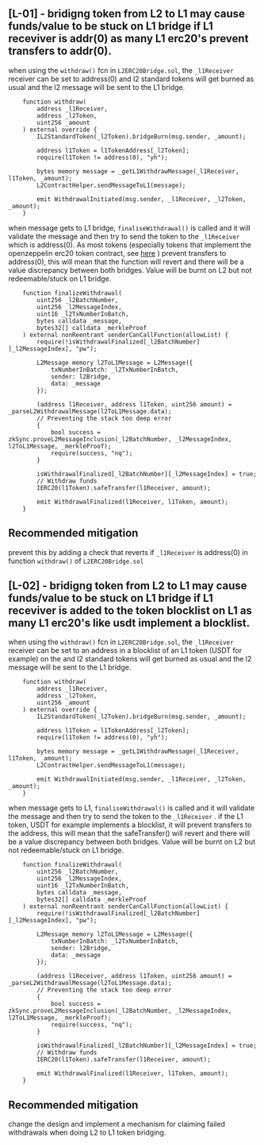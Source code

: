 ## [L-01] - bridigng token from L2 to L1 may cause funds/value to be stuck on L1 bridge if L1 receviver is addr(0) as many L1 erc20's prevent transfers to addr(0). 

when using the `withdraw()` fcn in `L2ERC20Bridge.sol`, the `_l1Receiver` receiver can be set to address(0) and l2 standard tokens will get burned as usual and the l2 message will be sent to the L1 bridge. 
```
    function withdraw(
        address _l1Receiver,
        address _l2Token,
        uint256 _amount
    ) external override {
        IL2StandardToken(_l2Token).bridgeBurn(msg.sender, _amount);

        address l1Token = l1TokenAddress[_l2Token];
        require(l1Token != address(0), "yh");

        bytes memory message = _getL1WithdrawMessage(_l1Receiver, l1Token, _amount);
        L2ContractHelper.sendMessageToL1(message);

        emit WithdrawalInitiated(msg.sender, _l1Receiver, _l2Token, _amount);
    }
```

when message gets to L1 bridge, `finaliseWithdrawal()` is called and it will validate the message and then try to send the token to the `_l1Receiver` which is address(0). As most tokens (especially tokens that implement the openzeppelin erc20 token contract, see [here](https://github.com/OpenZeppelin/openzeppelin-contracts/blob/793d92a3331538d126033cbacb1ee5b8a7d95adc/contracts/token/ERC20/ERC20.sol#L175) ) prevent transfers to address(0), this will mean that the function will revert and there will be a value discrepancy between both bridges. Value will be burnt on L2 but not redeemable/stuck on L1 bridge. 
```
    function finalizeWithdrawal(
        uint256 _l2BatchNumber,
        uint256 _l2MessageIndex,
        uint16 _l2TxNumberInBatch,
        bytes calldata _message,
        bytes32[] calldata _merkleProof
    ) external nonReentrant senderCanCallFunction(allowList) {
        require(!isWithdrawalFinalized[_l2BatchNumber][_l2MessageIndex], "pw");

        L2Message memory l2ToL1Message = L2Message({
            txNumberInBatch: _l2TxNumberInBatch,
            sender: l2Bridge,
            data: _message
        });

        (address l1Receiver, address l1Token, uint256 amount) = _parseL2WithdrawalMessage(l2ToL1Message.data);
        // Preventing the stack too deep error
        {
            bool success = zkSync.proveL2MessageInclusion(_l2BatchNumber, _l2MessageIndex, l2ToL1Message, _merkleProof);
            require(success, "nq");
        }

        isWithdrawalFinalized[_l2BatchNumber][_l2MessageIndex] = true;
        // Withdraw funds
        IERC20(l1Token).safeTransfer(l1Receiver, amount);

        emit WithdrawalFinalized(l1Receiver, l1Token, amount);
    }
```

## Recommended mitigation
prevent this by adding a check that reverts if `_l1Receiver` is address(0) in function `withdraw()` of `L2ERC20Bridge.sol`


## [L-02] - bridigng token from L2 to L1 may cause funds/value to be stuck on L1 bridge if L1 receviver is  added to the token blocklist on L1 as many L1 erc20's like usdt implement a blocklist. 

when using the `withdraw()` fcn in `L2ERC20Bridge.sol`, the `_l1Receiver` receiver can be set to an address in a blocklist of an L1 token (USDT for example) on the  and l2 standard tokens will get burned as usual and the l2 message will be sent to the L1 bridge. 
```
    function withdraw(
        address _l1Receiver,
        address _l2Token,
        uint256 _amount
    ) external override {
        IL2StandardToken(_l2Token).bridgeBurn(msg.sender, _amount);

        address l1Token = l1TokenAddress[_l2Token];
        require(l1Token != address(0), "yh");

        bytes memory message = _getL1WithdrawMessage(_l1Receiver, l1Token, _amount);
        L2ContractHelper.sendMessageToL1(message);

        emit WithdrawalInitiated(msg.sender, _l1Receiver, _l2Token, _amount);
    }
```

when message gets to L1, `finaliseWithdrawal()` is called and it will validate the message and then try to send the token to the `_l1Receiver` . if the L1 token, USDT for example implements a blocklist, it will prevent transfers to the address, this will mean that the safeTransfer() will revert and there will be a value discrepancy between both bridges. Value will be burnt on L2 but not redeemable/stuck on L1 bridge. 
```
    function finalizeWithdrawal(
        uint256 _l2BatchNumber,
        uint256 _l2MessageIndex,
        uint16 _l2TxNumberInBatch,
        bytes calldata _message,
        bytes32[] calldata _merkleProof
    ) external nonReentrant senderCanCallFunction(allowList) {
        require(!isWithdrawalFinalized[_l2BatchNumber][_l2MessageIndex], "pw");

        L2Message memory l2ToL1Message = L2Message({
            txNumberInBatch: _l2TxNumberInBatch,
            sender: l2Bridge,
            data: _message
        });

        (address l1Receiver, address l1Token, uint256 amount) = _parseL2WithdrawalMessage(l2ToL1Message.data);
        // Preventing the stack too deep error
        {
            bool success = zkSync.proveL2MessageInclusion(_l2BatchNumber, _l2MessageIndex, l2ToL1Message, _merkleProof);
            require(success, "nq");
        }

        isWithdrawalFinalized[_l2BatchNumber][_l2MessageIndex] = true;
        // Withdraw funds
        IERC20(l1Token).safeTransfer(l1Receiver, amount);

        emit WithdrawalFinalized(l1Receiver, l1Token, amount);
    }
```

## Recommended mitigation
change the design and implement a mechanism for claiming failed withdrawals when doing L2 to L1 token bridging. 